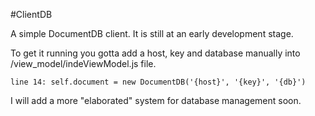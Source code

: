 #ClientDB

A simple DocumentDB client.
It is still at an early development stage.

To get it running you gotta add a host, key and database manually into /view_model/indeViewModel.js file.

`line 14: self.document = new DocumentDB('{host}', '{key}', '{db}')`

I will add a more "elaborated" system for database management soon.